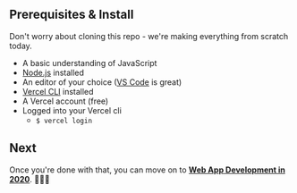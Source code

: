 ## Prerequisites & Install

Don't worry about cloning this repo - we're making everything from scratch today.

* A basic understanding of JavaScript
* [Node.js](https://nodejs.org/) installed
* An editor of your choice ([VS Code](https://code.visualstudio.com/) is great)
* [Vercel CLI](https://vercel.com/download) installed
* A Vercel account (free)
* Logged into your Vercel cli
    * `$ vercel login`


## Next

Once you're done with that, you can move on to [**Web App Development in 2020**](./03%20-%20Web%20App%20Development%20in%202020.md). 👏👏👏